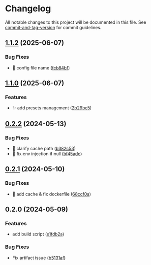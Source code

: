 <!-- @format -->

# Changelog

All notable changes to this project will be documented in this file. See [commit-and-tag-version](https://github.com/absolute-version/commit-and-tag-version) for commit guidelines.

## [1.1.2](https://github.com/tomgrv/synology-package-builder/compare/v1.1.1...v1.1.2) (2025-06-07)


### Bug Fixes

* 🐛 config file name ([fcb84bf](https://github.com/tomgrv/synology-package-builder/commit/fcb84bf22128282068827830478f2cd797bf13f8))

## [1.1.0](https://github.com/tomgrv/synology-package-builder/compare/v1.0.3...v1.1.0) (2025-06-07)


### Features

* ✨ add presets management ([2b29bc5](https://github.com/tomgrv/synology-package-builder/commit/2b29bc55c80231bf21fc084da3d6996fbf354a71))

## [0.2.2](https://github.com/tomgrv/synology-package-builder/compare/v0.2.1...v0.2.2) (2024-05-13)

### Bug Fixes

-   🐛 clarify cache path ([b382c53](https://github.com/tomgrv/synology-package-builder/commit/b382c53d85eeb41ece82bf969cb25e5ae1ecdc98))
-   🐛 fix env injection if null ([bf45ade](https://github.com/tomgrv/synology-package-builder/commit/bf45adeaa46d95c19908e85289db910bbef5d0b0))

## [0.2.1](https://github.com/tomgrv/synology-package-builder/compare/v0.2.0...v0.2.1) (2024-05-10)

### Bug Fixes

-   🐛 add cache & fix dockerfile ([68ccf0a](https://github.com/tomgrv/synology-package-builder/commit/68ccf0a700239350de2bda371103c924b34dc39f))

## 0.2.0 (2024-05-09)

### Features

-   add build script ([e1fdb2a](https://github.com/tomgrv/synology-package-builder/commit/e1fdb2abd468f6878764c7e68785ff4c9786c25a))

### Bug Fixes

-   Fix artifact issue ([b5131af](https://github.com/tomgrv/synology-package-builder/commit/b5131af80743f867a91e92a9469432aed2600f4f))
